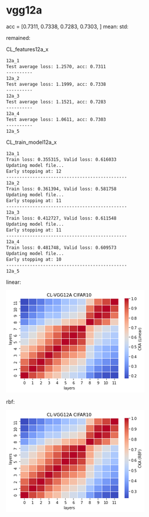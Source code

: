 # vgg12a
acc = [0.7311, 0.7338, 0.7283, 0.7303, ] mean: std:

remained:

CL_features12a_x
```
12a_1
Test average loss: 1.2570, acc: 0.7311
----------
12a_2
Test average loss: 1.1999, acc: 0.7338
----------
12a_3
Test average loss: 1.1521, acc: 0.7283
----------
12a_4
Test average loss: 1.0611, acc: 0.7303
----------
12a_5

```

CL_train_model12a_x
```
12a_1
Train loss: 0.355315, Valid loss: 0.616033
Updating model file...
Early stopping at: 12
----------------------------------------------
12a_2
Train loss: 0.361394, Valid loss: 0.581758
Updating model file...
Early stopping at: 11
----------------------------------------------
12a_3
Train loss: 0.412727, Valid loss: 0.611548
Updating model file...
Early stopping at: 11
----------------------------------------------
12a_4
Train loss: 0.481748, Valid loss: 0.609573
Updating model file...
Early stopping at: 10
----------------------------------------------
12a_5

```


linear:

![cl_vgg12a_linear](cl_vgg12a_linear.png)

rbf:

![cl_vgg12a_rbf](cl_vgg12a_rbf.png)

